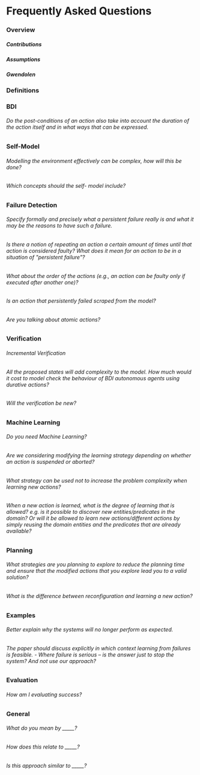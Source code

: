 # Frequently Asked Questions
### Overview
##### Contributions
##### Assumptions
##### Gwendolen

### Definitions

### BDI
###### Do the post-conditions of an action also take into account the duration of the action itself and in what ways that can be expressed.

### Self-Model
###### Modelling the environment effectively can be complex, how will this be done?
###### Which concepts should the self- model include?


### Failure Detection
###### Specify formally and precisely what a persistent failure really is and what it may be the reasons to have such a failure.
###### Is there a notion of repeating an action a certain amount of times until that action is considered faulty? What does it mean for an action to be in a situation of "persistent failure"?
###### What about the order of the actions (e.g., an action can be faulty only if executed after another one)?
###### Is an action that persistently failed scraped from the model?
###### Are you talking about atomic actions?

### Verification
###### Incremental Verification
###### All the proposed states will add complexity to the model. How much would it cost to model check the behaviour of BDI autonomous agents using durative actions?
###### Will the verification be new?

### Machine Learning
###### Do you need Machine Learning?
###### Are we considering modifying the learning strategy depending on whether an action is suspended or aborted?
###### What strategy can be used not to increase the problem complexity when learning new actions?
###### When a new action is learned, what is the degree of learning that is allowed? e.g. is it possible to discover new entities/predicates in the domain? Or will it be allowed to learn new actions/different actions by simply reusing the domain entities and the predicates that are already available?

### Planning
###### What strategies are you planning to explore to reduce the planning time and ensure that the modified actions that you explore lead you to a valid solution?
###### What is the difference between reconfiguration and learning a new action?

### Examples
###### Better explain why the systems will no longer perform as expected.
###### The paper should discuss explicitly in which context learning from failures is feasible. - Where failure is serious – is the answer just to stop the system? And not use our approach?

### Evaluation
###### How am I evaluating success?

### General
###### What do you mean by _____?
###### How does this relate to _____?
###### Is this approach similar to _____?
